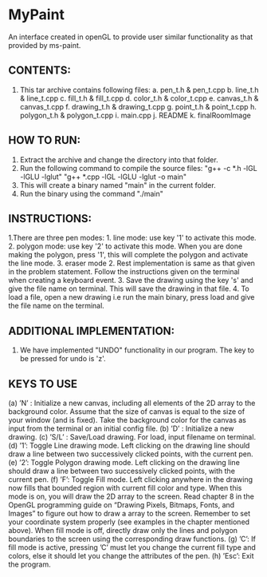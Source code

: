 MyPaint
=======

An interface created in openGL to provide user similar functionality as that provided by ms-paint.

CONTENTS:
----------------------
1. This tar archive contains following files:
	a. pen_t.h & pen_t.cpp
	b. line_t.h & line_t.cpp
	c. fill_t.h & fill_t.cpp 
	d. color_t.h & color_t.cpp
	e. canvas_t.h & canvas_t.cpp
	f. drawing_t.h & drawing_t.cpp
	g. point_t.h & point_t.cpp
	h. polygon_t.h & polygon_t.cpp 
	i. main.cpp
	j. README
	k. finalRoomImage

HOW TO RUN:
------------------------
1. Extract the archive and change the directory into that folder.
2. Run the following command to compile the source files:
	"g++ -c *.h -lGL -lGLU -lglut"
	"g++  *.cpp -lGL -lGLU -lglut -o main"
3. This will create a binary named "main" in the current folder.
4. Run the binary using the command "./main"


INSTRUCTIONS:
------------------------
1.There are three pen modes:
	1. line mode: use key '1' to activate this mode. 
	2. polygon mode: use key '2' to activate this mode. When you are done making the polygon, press '1', this will complete the polygon and activate the line mode.
	3. eraser mode
2. Rest implementation is same as that given in the problem statement. Follow the instructions given on the terminal when 	creating a keyboard event.
3. Save the drawing using the key 's' and give the file name on terminal. This will save the drawing in that file.
4. To load a file, open a new drawing i.e run the main binary, press load and give the file name on the terminal.


ADDITIONAL IMPLEMENTATION:
---------------------------
1. We have implemented "UNDO" functionality in our program. The key to be pressed for undo is 'z'.

KEYS TO USE
---------------------------
(a) ’N’ : Initialize a new canvas, including all elements of the 2D array to the background color. Assume that the size of canvas is equal
to the size of your window (and is fixed). Take the background color for the canvas as input from the terminal or an initial config
file.
(b) ’D’ : Initialize a new drawing.
(c) ’S/L’ : Save/Load drawing. For load, input filename on terminal.
(d) ’1’: Toggle Line drawing mode. Left clicking on the drawing line should draw a line between two successively clicked points, with
the current pen.
(e) ’2’: Toggle Polygon drawing mode. Left clicking on the drawing line should draw a line between two successively clicked points,
with the current pen.
(f) ’F’: Toggle Fill mode. Left clicking anywhere in the drawing now fills that bounded region with current fill color and type. When
this mode is on, you will draw the 2D array to the screen. Read chapter 8 in the OpenGL programming guide on “Drawing Pixels,
Bitmaps, Fonts, and Images” to figure out how to draw a array to the screen. Remember to set your coordinate system properly
(see examples in the chapter mentioned above). When fill mode is off, directly draw only the lines and polygon boundaries to the
screen using the corresponding draw functions.
(g) ’C’: If fill mode is active, pressing ’C’ must let you change the current fill type and colors, else it should let you change the
attributes of the pen.
(h) ’Esc’: Exit the program.

